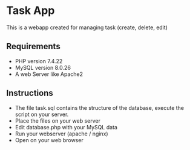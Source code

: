 # **Task App**

This is a webapp created for managing task (create, delete, edit)

## **Requirements**
* PHP version 7.4.22
* MySQL version 8.0.26
* A web Server like Apache2

## **Instructions**

* The file task.sql contains the structure of the database, execute the script on your server.
* Place the files on your web server
* Edit database.php with your MySQL data
* Run your webserver (apache / nginx)
* Open on your web browser
